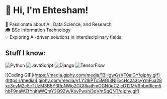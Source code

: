 # 👋 Hi, I'm Ehtesham!
🚀 Passionate about AI, Data Science, and Research  
🎓 BSc Information Technology  
💡 Exploring AI-driven solutions in interdisciplinary fields

## Stuff I know:
![Python](https://img.shields.io/badge/Python-3776AB?style=for-the-badge&logo=python&logoColor=white)
![JavaScript](https://img.shields.io/badge/JavaScript-F7DF1E?style=for-the-badge&logo=javascript&logoColor=black)
![Django](https://img.shields.io/badge/Django-092E20?style=for-the-badge&logo=django&logoColor=white)
![TensorFlow](https://img.shields.io/badge/TensorFlow-FF6F00?style=for-the-badge&logo=tensorflow&logoColor=white)


![Coding GIF](https://media.giphy.com/media/13HgwGsXF0aiGY/giphy.gif](https://media4.giphy.com/media/v1.Y2lkPTc5MGI3NjExcHc2a3cyYmFua28xc3cyM2c5cTUzM3B5Y3RpNWo2OGRkajFmOGN0eCZlcD12MV9pbnRlcm5hbF9naWZfYnlfaWQmY3Q9Zw/KoyPwshi3qVhtSqQNT/giphy.gif)

